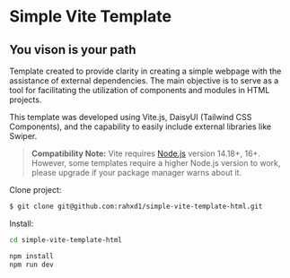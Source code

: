 # Simple Vite Template

## You vison is your path

Template created to provide clarity in creating a simple webpage with the assistance of external dependencies. The main objective is to serve as a tool for facilitating the utilization of components and modules in HTML projects.

This template was developed using Vite.js, DaisyUI (Tailwind CSS Components), and the capability to easily include external libraries like Swiper.

> **Compatibility Note:**
> Vite requires [Node.js](https://nodejs.org/en/) version 14.18+, 16+. However, some templates require a higher Node.js version to work, please upgrade if your package manager warns about it.

Clone project:

```bash
$ git clone git@github.com:rahxd1/simple-vite-template-html.git
```

Install:

```bash
cd simple-vite-template-html

npm install
npm run dev
```
